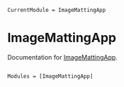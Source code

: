 ```@meta
CurrentModule = ImageMattingApp
```

# ImageMattingApp

Documentation for [ImageMattingApp](https://github.com/yezhengkai/ImageMattingApp.jl).

```@index
```

```@autodocs
Modules = [ImageMattingApp]
```
